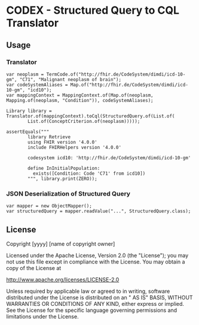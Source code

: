 # CODEX - Structured Query to CQL Translator

## Usage

### Translator

```
var neoplasm = TermCode.of("http://fhir.de/CodeSystem/dimdi/icd-10-gm", "C71", "Malignant neoplasm of brain");
var codeSystemAliases = Map.of("http://fhir.de/CodeSystem/dimdi/icd-10-gm", "icd10");
var mappingContext = MappingContext.of(Map.of(neoplasm, Mapping.of(neoplasm, "Condition")), codeSystemAliases);

Library library = Translator.of(mappingContext).toCql(StructuredQuery.of(List.of(
        List.of(ConceptCriterion.of(neoplasm)))));

assertEquals("""
        library Retrieve
        using FHIR version '4.0.0'
        include FHIRHelpers version '4.0.0'
                                           
        codesystem icd10: 'http://fhir.de/CodeSystem/dimdi/icd-10-gm'                
                        
        define InInitialPopulation:
          exists([Condition: Code 'C71' from icd10])
        """, library.print(ZERO));
```

### JSON Deserialization of Structured Query

```
var mapper = new ObjectMapper();
var structuredQuery = mapper.readValue("...", StructuredQuery.class);
```

## License

Copyright [yyyy] [name of copyright owner]

Licensed under the Apache License, Version 2.0 (the "License"); you may not use this file except in compliance with the
License. You may obtain a copy of the License at

http://www.apache.org/licenses/LICENSE-2.0

Unless required by applicable law or agreed to in writing, software distributed under the License is distributed on an "
AS IS" BASIS, WITHOUT WARRANTIES OR CONDITIONS OF ANY KIND, either express or implied. See the License for the specific
language governing permissions and limitations under the License.
